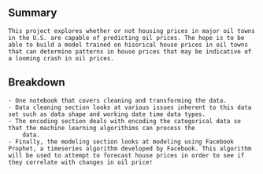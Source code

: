 ## Summary
    This project explores whether or not housing prices in major oil towns in the U.S. are capable of predicting oil prices. The hope is to be able to build a model trained on hisorical house prices in oil towns that can determine patterns in house prices that may be indicative of a looming crash in oil prices. 

## Breakdown
	- One notebook that covers cleaning and transforming the data.
	- Data cleaning section looks at various issues inherent to this data set such as data shape and working date time data types.
	- The encoding section deals with encoding the categorical data so that the machine learning algorithims can process the 
        data.
	- Finally, the modeling section looks at modeling using Facebook Prophet, a timeseries algorithm developed by Facebook. This algorithm 
	will be used to attempt to forecast house prices in order to see if they correlate with changes in oil price! 